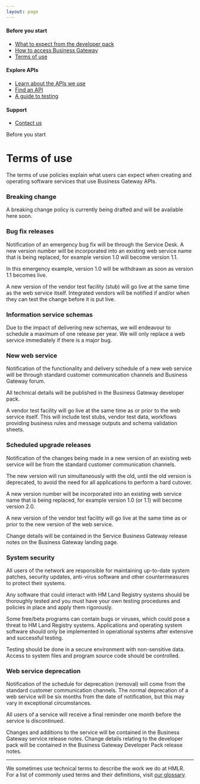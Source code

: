 ```yaml
---
layout: page
---
```


<div class="govuk-grid-row">
  <div class="govuk-grid-column-one-third">
    <nav class="moj-side-navigation" aria-label="Side navigation">
      <h4 class="moj-side-navigation__title">Before you start</h4>
      <ul class="moj-side-navigation__list">
        <li class="moj-side-navigation__item">
          <a href="/what-to-expect-from-the-developer-pack">What to expect from the developer pack</a>
        </li>
        <li class="moj-side-navigation__item">
          <a href="/how-to-access-business-gateway">How to access Business Gateway</a>
        </li>
        <li class="moj-side-navigation__item moj-side-navigation__item--active">
          <a href="/terms-of-use" aria-current="location">Terms of use</a>
        </li>
      </ul>
      <h4 class="moj-side-navigation__title">Explore APIs</h4>
      <ul class="moj-side-navigation__list">
        <li class="moj-side-navigation__item">
          <a href="/learn-about-the-apis-we-use">Learn about the APIs we use</a>
        </li>
        <li class="moj-side-navigation__item">
          <a href="/find-a-service-api">Find an API</a>
        </li>
        <li class="moj-side-navigation__item">
          <a href="/a-guide-to-testing">A guide to testing</a>
        </li>
      </ul>
      <h4 class="moj-side-navigation__title">Support</h4>
      <ul class="moj-side-navigation__list">
        <li class="moj-side-navigation__item">
          <a href="/contact-us">Contact us</a>
        </li>
        <ul>
    </nav>
  </div>
  <div class="govuk-grid-column-two-thirds">
    <span class="govuk-caption-xl">Before you start</span>
    <h1 class="govuk-heading-xl">Terms of use</h1>
    <div class="govuk-grid-row">
      <p class="govuk-body govuk-!-font-weight-regular govuk-!-margin-left-3">The terms of use policies explain what
        users can expect when creating and operating software services that use Business Gateway APIs.</p>
      <h3 class="govuk-heading-s govuk-!-margin-left-3">Breaking change</h3>
      <p class="govuk-body govuk-!-font-weight-regular govuk-!-margin-left-3">A breaking change policy is currently
        being drafted and will be available here soon.</p>
      <h3 class="govuk-heading-s govuk-!-margin-left-3">Bug fix releases</h3>
      <p class="govuk-body govuk-!-font-weight-regular govuk-!-margin-left-3">Notification of an emergency bug fix will
        be through the Service Desk. A new version number will be incorporated into an existing web service name that is
        being replaced, for example version 1.0 will become version 1.1.</p>
      <p class="govuk-body govuk-!-font-weight-regular govuk-!-margin-left-3">In this emergency example, version 1.0
        will be withdrawn as soon as version 1.1 becomes live.</p>
      <p class="govuk-body govuk-!-font-weight-regular govuk-!-margin-left-3">A new version of the vendor test facility
        (stub) will go live at the same time as the web service itself. Integrated vendors will be notified if and/or
        when they can test the change before it is put live.</p>
      <h3 class="govuk-heading-s govuk-!-margin-left-3">Information service schemas</h3>
      <p class="govuk-body govuk-!-font-weight-regular govuk-!-margin-left-3">Due to the impact of delivering new
        schemas, we will endeavour to schedule a maximum of one release per year. We will only replace a web service
        immediately if there is a major bug.</p>
      <h3 class="govuk-heading-s govuk-!-margin-left-3">New web service</h3>
      <p class="govuk-body govuk-!-font-weight-regular govuk-!-margin-left-3">Notification of the functionality and
        delivery schedule of a new web service will be through standard customer communication channels and Business
        Gateway forum.</p>
      <p class="govuk-body govuk-!-font-weight-regular govuk-!-margin-left-3">All technical details will be published in
        the Business Gateway developer pack.</p>
      <p class="govuk-body govuk-!-font-weight-regular govuk-!-margin-left-3">A vendor test facility will go live at the
        same time as or prior to the web service itself. This will include test stubs, vendor test data, workflows
        providing business rules and message outputs and schema validation sheets.</p>
      <h3 class="govuk-heading-s govuk-!-margin-left-3">Scheduled upgrade releases</h3>
      <p class="govuk-body govuk-!-font-weight-regular govuk-!-margin-left-3">Notification of the changes being made in
        a new version of an existing web service will be from the standard customer communication channels.</p>
      <p class="govuk-body govuk-!-font-weight-regular govuk-!-margin-left-3">The new version will run simultaneously
        with the old, until the old version is deprecated, to avoid the need for all applications to perform a hard
        cutover.</p>
      <p class="govuk-body govuk-!-font-weight-regular govuk-!-margin-left-3">A new version number will be incorporated
        into an existing web service name that is being replaced, for example version 1.0 (or 1.1) will become version
        2.0.</p>
      <p class="govuk-body govuk-!-font-weight-regular govuk-!-margin-left-3">A new version of the vendor test facility
        will go live at the same time as or prior to the new version of the web service.</p>
      <p class="govuk-body govuk-!-font-weight-regular govuk-!-margin-left-3">Change details will be contained in the
        Service Business Gateway release notes on the Business Gateway landing page.</p>
      <h3 class="govuk-heading-s govuk-!-margin-left-3">System security</h3>
      <p class="govuk-body govuk-!-font-weight-regular govuk-!-margin-left-3">All users of the network are responsible
        for maintaining up-to-date system patches, security updates, anti-virus software and other countermeasures to
        protect their systems.</p>
      <p class="govuk-body govuk-!-font-weight-regular govuk-!-margin-left-3">Any software that could interact with HM
        Land Registry systems should be thoroughly tested and you must have your own testing procedures and policies in
        place and apply them rigorously.</p>
      <p class="govuk-body govuk-!-font-weight-regular govuk-!-margin-left-3">Some free/beta programs can contain bugs
        or viruses, which could pose a threat to HM Land Registry systems. Applications and operating system software
        should only be implemented in operational systems after extensive and successful testing.</p>
      <p class="govuk-body govuk-!-font-weight-regular govuk-!-margin-left-3">Testing should be done in a secure
        environment with non-sensitive data. Access to system files and program source code should be controlled.</p>
      <h3 class="govuk-heading-s govuk-!-margin-left-3">Web service deprecation</h3>
      <p class="govuk-body govuk-!-font-weight-regular govuk-!-margin-left-3">Notification of the schedule for
        deprecation (removal) will come from the standard customer communication channels. The normal deprecation of a
        web service will be six months from the date of notification, but this may vary in exceptional circumstances.
      </p>
      <p class="govuk-body govuk-!-font-weight-regular govuk-!-margin-left-3">All users of a service will receive a
        final reminder one month before the service is discontinued.</p>
      <p class="govuk-body govuk-!-font-weight-regular govuk-!-margin-left-3">Changes and additions to the service will
        be contained in the Business Gateway service release notes. Change details relating to the developer pack will
        be contained in the Business Gateway Developer Pack release notes.</p>
      <hr class="govuk-section-break govuk-section-break--m govuk-section-break--visible">
      <p class="govuk-body govuk-!-font-weight-regular govuk-!-margin-left-3">We sometimes use technical terms to
        describe the work we do at HMLR. For a list of commonly used terms and their definitions, visit <a
          class="govuk-link" href="/glossary">our glossary</a>.</p>
    </div>
    <div class="govuk-grid-column-one-third"></div>
  </div>
</div>